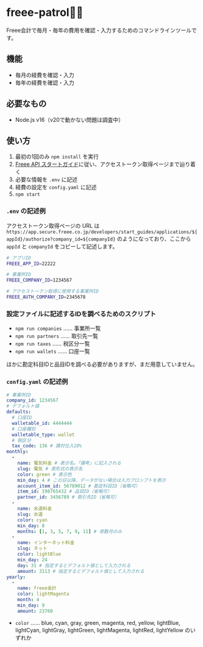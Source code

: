 # freee-patrol👮‍♀️

Freee会計で毎月・毎年の費用を確認・入力するためのコマンドラインツールです。

## 機能

- 毎月の経費を確認・入力
- 毎年の経費を確認・入力

## 必要なもの

- Node.js v16（v20で動かない問題は調査中）

## 使い方

1. 最初の1回のみ `npm install` を実行
2. [Freee API スタートガイド](https://developer.freee.co.jp/startguide)に従い、アクセストークン取得ページまで辿り着く
3. 必要な情報を `.env` に記述
4. 経費の設定を `config.yaml` に記述
5. `npm start`

### `.env` の記述例

アクセストークン取得ページの URL は `https://app.secure.freee.co.jp/developers/start_guides/applications/${appId}/authorize?company_id=${companyId}` のようになっており、ここから `appId` と `companyId` をコピーして記述します。

```bash
# アプリID
FREEE_APP_ID=22222

# 事業所ID
FREEE_COMPANY_ID=1234567

# アクセストークン取得に使用する事業所ID
FREEE_AUTH_COMPANY_ID=2345678
```

### 設定ファイルに記述するIDを調べるためのスクリプト

- `npm run companies` …… 事業所一覧
- `npm run partners` …… 取引先一覧
- `npm run taxes` …… 税区分一覧
- `npm run wallets` …… 口座一覧

ほかに勘定科目IDと品目IDを調べる必要がありますが、まだ用意していません。

### `config.yaml` の記述例

```yaml
# 事業所ID
company_id: 1234567
# デフォルト値
defaults:
  # 口座ID
  walletable_id: 4444444
  # 口座種別
  walletable_type: wallet
  # 税区分
  tax_code: 136 # 課対仕入10%
monthly:
  -
    name: 電気料金 # 表示名。「備考」に記入される
    slug: 電気 # 表形式の表示名
    color: green # 表示色
    min_day: 4 # この日以降、データがない場合は入力プロンプトを表示
    account_item_id: 56789012 # 勘定科目ID（省略可）
    item_id: 198765432 # 品目ID（省略可）
    partner_id: 3456789 # 取引先ID（省略可）
  -
    name: 水道料金
    slug: 水道
    color: cyan
    min_day: 8
    months: [1, 3, 5, 7, 9, 11] # 奇数月のみ
  -
    name: インターネット料金
    slug: ネット
    color: lightBlue
    min_day: 24
    day: 31 # 指定するとデフォルト値として入力される
    amount: 3113 # 指定するとデフォルト値として入力される
yearly:
  -
    name: freee会計
    color: lightMagenta
    month: 4
    min_day: 9
    amount: 23760
```

- `color` …… blue, cyan, gray, green, magenta, red, yellow, lightBlue, lightCyan, lightGray, lightGreen, lightMagenta, lightRed, lightYellow のいずれか
